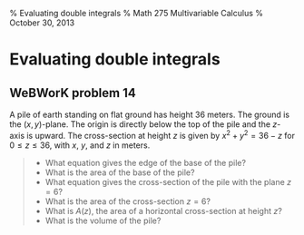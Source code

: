 % Evaluating double integrals
% Math 275 Multivariable Calculus
% October 30, 2013




# Evaluating double integrals

## WeBWorK problem 14

A pile of earth standing on flat ground has height $36$ meters. The ground is the $(x,y)$-plane. The origin is directly below the top of the pile and the $z$-axis is upward. The cross-section at height $z$ is given by $x^2+y^2=36-z$ for $0 \leq z \leq 36$, with $x$, $y$, and $z$ in meters. 

> - What equation gives the edge of the base of the pile?
> - What is the area of the base of the pile?
> - What equation gives the cross-section of the pile with the plane $z = 6$?
> - What is the area of the cross-section $z = 6$?
> - What is $A(z)$, the area of a horizontal cross-section at height $z$?
> - What is the volume of the pile?

